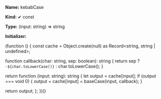 **Name:** kebabCase

**Kind:** ✔ const

**Type:** (input: string) => string

**Initializer:**

(function () {
const cache = Object.create(null) as Record<string, string | undefined>;

function callback(char: string, sep: boolean): string {
return sep ? `-${char.toLowerCase()}` : char.toLowerCase();
}

return function (input: string): string {
let output = cache[input];
if (output === void 0) {
output = cache[input] = baseCase(input, callback);
}

return output;
};
})()

